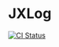 # JXLog

[![CI Status](https://travis-ci.org/longjianjiang/JXLog.svg?branch=master)](https://travis-ci.org/longjianjiang/JXLog) 